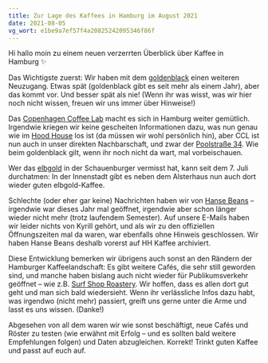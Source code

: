 ```yaml
---
title: Zur Lage des Kaffees in Hamburg im August 2021
date: 2021-08-05
vg_wort: e1be9a7ef57f4a20825242095346f86f
---
```


Hi hallo moin zu einem neuen verzerrten Überblick über Kaffee in Hamburg ✨

Das Wichtigste zuerst: Wir haben mit dem [goldenblack](/cafes/goldenblack/) einen weiteren Neuzugang. Etwas spät (goldenblack gibt es seit mehr als einem Jahr), aber das kommt vor. Und besser spät als nie! (Wenn ihr was wisst, was wir hier noch nicht wissen, freuen wir uns immer über Hinweise!)

Das [Copenhagen Coffee Lab](/cafes/copenhagen-coffee-lab/) macht es sich in Hamburg weiter gemütlich. Irgendwie kriegen wir keine gescheiten Informationen dazu, was nun genau wie im [Hood House](https://maps.app.goo.gl/4aL2GdQs63dRwRVR7) los ist (da müssen wir wohl persönlich hin), aber CCL ist nun auch in unser direkten Nachbarschaft, und zwar der [Poolstraße 34](https://www.google.de/maps/place/Poolstra%C3%9Fe%2034,%2020355%20Hamburg). Wie beim goldenblack gilt, wenn ihr noch nicht da wart, mal vorbeischauen.

Wer das [elbgold](/cafes/elbgold/) in der Schauenburger vermisst hat, kann seit dem 7. Juli durchatmen: In der Innenstadt gibt es neben dem Alsterhaus nun auch dort wieder guten elbgold-Kaffee.

Schlechte (oder eher gar keine) Nachrichten haben wir von [Hanse Beans](/cafes/hanse-beans/) – irgendwie war dieses Jahr mal geöffnet, irgendwie aber schon länger wieder nicht mehr (trotz laufendem Semester). Auf unsere E-Mails haben wir leider nichts von Kyrill gehört, und als wir zu den offiziellen Öffnungszeiten mal da waren, war ebenfalls ohne Hinweis geschlossen. Wir haben Hanse Beans deshalb vorerst auf HH Kaffee archiviert.

Diese Entwicklung bemerken wir übrigens auch sonst an den Rändern der Hamburger Kaffeelandschaft: Es gibt weitere Cafés, die sehr still geworden sind, und manche haben bislang auch nicht wieder für Publikumsverkehr geöffnet – wie z.B. [Surf Shop Roastery](/cafes/surf-shop-roastery/). Wir hoffen, dass es allen dort gut geht und man sich bald wiedersieht. Wenn ihr verlässliche Infos dazu habt, was irgendwo (nicht mehr) passiert, greift uns gerne unter die Arme und lasst es uns wissen. (Danke!)

Abgesehen von all dem waren wir wie sonst beschäftigt, neue Cafés und Röster zu testen (wie erwähnt mit Erfolg – und es sollten bald weitere Empfehlungen folgen) und Daten abzugleichen. Korrekt! Trinkt guten Kaffee und passt auf euch auf.